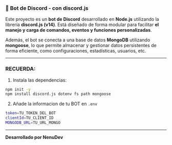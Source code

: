 ### 🤖 **Bot de Discord - con discord.js**

Este proyecto es un **bot de Discord** desarrollado en **Node.js** utilizando la librería **discord.js (v14)**. Está diseñado de forma modular para facilitar **el manejo y carga de comandos, eventos y funciones personalizadas**.

Además, el bot se conecta a una base de datos **MongoDB** utilizando **mongoose**, lo que permite almacenar y gestionar datos persistentes de forma eficiente, como configuraciones, estadísticas, usuarios, etc.

---

### RECUERDA:

1. Instala las dependencias:

```bash
npm init -y
npm install discord.js dotenv fs path mongoose
```

2. Añade la informacion de tu BOT en `.env `
```bash
token=TU_TOKEN_DEL_BOT
clientId=TU_CLIENT_ID
MONGODB_URL=TU_URL_MONGO
```

---

**Desarrollado por NenuDev**
